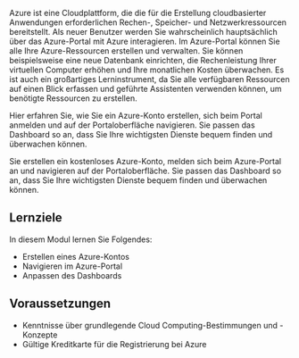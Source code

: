 Azure ist eine Cloudplattform, die die für die Erstellung cloudbasierter Anwendungen erforderlichen Rechen-, Speicher- und Netzwerkressourcen bereitstellt. Als neuer Benutzer werden Sie wahrscheinlich hauptsächlich über das Azure-Portal mit Azure interagieren. Im Azure-Portal können Sie alle Ihre Azure-Ressourcen erstellen und verwalten. Sie können beispielsweise eine neue Datenbank einrichten, die Rechenleistung Ihrer virtuellen Computer erhöhen und Ihre monatlichen Kosten überwachen. Es ist auch ein großartiges Lerninstrument, da Sie alle verfügbaren Ressourcen auf einen Blick erfassen und geführte Assistenten verwenden können, um benötigte Ressourcen zu erstellen.

Hier erfahren Sie, wie Sie ein Azure-Konto erstellen, sich beim Portal anmelden und auf der Portaloberfläche navigieren. Sie passen das Dashboard so an, dass Sie Ihre wichtigsten Dienste bequem finden und überwachen können.

Sie erstellen ein kostenloses Azure-Konto, melden sich beim Azure-Portal an und navigieren auf der Portaloberfläche. Sie passen das Dashboard so an, dass Sie Ihre wichtigsten Dienste bequem finden und überwachen können.


## <a name="learning-objectives"></a>Lernziele
In diesem Modul lernen Sie Folgendes:

- Erstellen eines Azure-Kontos
- Navigieren im Azure-Portal
- Anpassen des Dashboards

## <a name="prerequisites"></a>Voraussetzungen

- Kenntnisse über grundlegende Cloud Computing-Bestimmungen und -Konzepte
- Gültige Kreditkarte für die Registrierung bei Azure